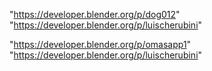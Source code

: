 "https://developer.blender.org/p/dog012"
"https://developer.blender.org/p/luischerubini"
 
"https://developer.blender.org/p/omasapp1"
"https://developer.blender.org/p/luischerubini"
 
